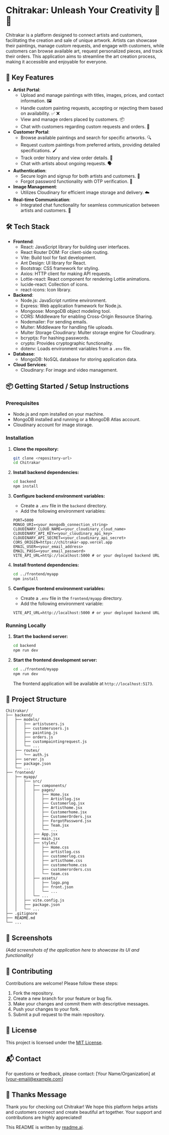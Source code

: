 # Chitrakar: Unleash Your Creativity 🎨✨

Chitrakar is a platform designed to connect artists and customers, facilitating the creation and sale of unique artwork. Artists can showcase their paintings, manage custom requests, and engage with customers, while customers can browse available art, request personalized pieces, and track their orders. This application aims to streamline the art creation process, making it accessible and enjoyable for everyone.

## 🚀 Key Features

- **Artist Portal**:
    - Upload and manage paintings with titles, images, prices, and contact information. 🖼️
    - Handle custom painting requests, accepting or rejecting them based on availability. ✅ ❌
    - View and manage orders placed by customers. 📦
    - Chat with customers regarding custom requests and orders. 💬
- **Customer Portal**:
    - Browse available paintings and search for specific artworks. 🔍
    - Request custom paintings from preferred artists, providing detailed specifications. 🖌️
    - Track order history and view order details. 🚚
    - Chat with artists about ongoing requests. 🗣️
- **Authentication**:
    - Secure login and signup for both artists and customers. 🔑
    - Forgot password functionality with OTP verification. 📧
- **Image Management**:
    - Utilizes Cloudinary for efficient image storage and delivery. ☁️
- **Real-time Communication**:
    - Integrated chat functionality for seamless communication between artists and customers. 📡

## 🛠️ Tech Stack

- **Frontend**:
    - React: JavaScript library for building user interfaces.
    - React Router DOM: For client-side routing.
    - Vite: Build tool for fast development.
    - Ant Design: UI library for React.
    - Bootstrap: CSS framework for styling.
    - Axios: HTTP client for making API requests.
    - Lottie-react: React component for rendering Lottie animations.
    - lucide-react: Collection of icons.
    - react-icons: Icon library.
- **Backend**:
    - Node.js: JavaScript runtime environment.
    - Express: Web application framework for Node.js.
    - Mongoose: MongoDB object modeling tool.
    - CORS: Middleware for enabling Cross-Origin Resource Sharing.
    - Nodemailer: For sending emails.
    - Multer: Middleware for handling file uploads.
    - Multer Storage Cloudinary: Multer storage engine for Cloudinary.
    - bcryptjs: For hashing passwords.
    - crypto: Provides cryptographic functionality.
    - dotenv: Loads environment variables from a `.env` file.
- **Database**:
    - MongoDB: NoSQL database for storing application data.
- **Cloud Services**:
    - Cloudinary: For image and video management.

## 📦 Getting Started / Setup Instructions

### Prerequisites

- Node.js and npm installed on your machine.
- MongoDB installed and running or a MongoDB Atlas account.
- Cloudinary account for image storage.

### Installation

1.  **Clone the repository:**

    ```bash
    git clone <repository-url>
    cd Chitrakar
    ```

2.  **Install backend dependencies:**

    ```bash
    cd backend
    npm install
    ```

3.  **Configure backend environment variables:**

    - Create a `.env` file in the `backend` directory.
    - Add the following environment variables:

    ```
    PORT=5000
    MONGO_URI=<your_mongodb_connection_string>
    CLOUDINARY_CLOUD_NAME=<your_cloudinary_cloud_name>
    CLOUDINARY_API_KEY=<your_cloudinary_api_key>
    CLOUDINARY_API_SECRET=<your_cloudinary_api_secret>
    CORS_ORIGIN=https://chitrakar-app.vercel.app
    EMAIL_USER=<your_email_address>
    EMAIL_PASS=<your_email_password>
    VITE_API_URL=http://localhost:5000 # or your deployed backend URL
    ```

4.  **Install frontend dependencies:**

    ```bash
    cd ../frontend/myapp
    npm install
    ```

5.  **Configure frontend environment variables:**

    - Create a `.env` file in the `frontend/myapp` directory.
    - Add the following environment variable:

    ```
    VITE_API_URL=http://localhost:5000 # or your deployed backend URL
    ```

### Running Locally

1.  **Start the backend server:**

    ```bash
    cd backend
    npm run dev
    ```

2.  **Start the frontend development server:**

    ```bash
    cd ../frontend/myapp
    npm run dev
    ```

    The frontend application will be available at `http://localhost:5173`.

## 📂 Project Structure

```
Chitrakar/
├── backend/
│   ├── models/
│   │   ├── artistusers.js
│   │   ├── customerusers.js
│   │   ├── painting.js
│   │   ├── orders.js
│   │   ├── custompaintingrequest.js
│   │   └── ...
│   ├── routes/
│   │   └── auth.js
│   ├── server.js
│   ├── package.json
│   └── ...
├── frontend/
│   ├── myapp/
│   │   ├── src/
│   │   │   ├── components/
│   │   │   ├── pages/
│   │   │   │   ├── Home.jsx
│   │   │   │   ├── Artistlog.jsx
│   │   │   │   ├── Customerlog.jsx
│   │   │   │   ├── Artisthome.jsx
│   │   │   │   ├── Customerhome.jsx
│   │   │   │   ├── CustomerOrders.jsx
│   │   │   │   ├── ForgotPassword.jsx
│   │   │   │   ├── Team.jsx
│   │   │   │   └── ...
│   │   │   ├── App.jsx
│   │   │   ├── main.jsx
│   │   │   ├── styles/
│   │   │   │   ├── Home.css
│   │   │   │   ├── artistlog.css
│   │   │   │   ├── customerlog.css
│   │   │   │   ├── artisthome.css
│   │   │   │   ├── customerhome.css
│   │   │   │   ├── customerorders.css
│   │   │   │   └── team.css
│   │   │   ├── assets/
│   │   │   │   ├── logo.png
│   │   │   │   ├── front.json
│   │   │   │   └── ...
│   │   │   └── ...
│   │   ├── vite.config.js
│   │   ├── package.json
│   │   └── ...
├── .gitignore
├── README.md
└── ...
```

## 📸 Screenshots

*(Add screenshots of the application here to showcase its UI and functionality)*

## 🤝 Contributing

Contributions are welcome! Please follow these steps:

1.  Fork the repository.
2.  Create a new branch for your feature or bug fix.
3.  Make your changes and commit them with descriptive messages.
4.  Push your changes to your fork.
5.  Submit a pull request to the main repository.

## 📝 License

This project is licensed under the [MIT License](LICENSE).

## 📬 Contact

For questions or feedback, please contact: [Your Name/Organization] at [your-email@example.com]

## 💖 Thanks Message

Thank you for checking out Chitrakar! We hope this platform helps artists and customers connect and create beautiful art together. Your support and contributions are highly appreciated!

This README is written by [readme.ai](https://readme-generator-phi.vercel.app/).
